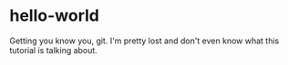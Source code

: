 # hello-world
Getting you know you, git. 
I'm pretty lost and don't even know what this tutorial is talking about. 
